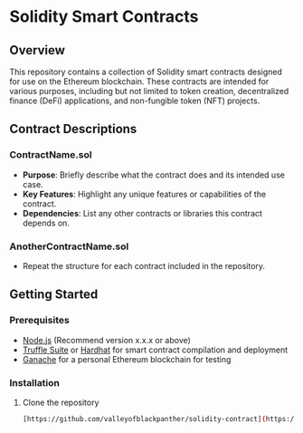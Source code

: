 # Solidity Smart Contracts

## Overview

This repository contains a collection of Solidity smart contracts designed for use on the Ethereum blockchain. These contracts are intended for various purposes, including but not limited to token creation, decentralized finance (DeFi) applications, and non-fungible token (NFT) projects.

## Contract Descriptions

### ContractName.sol

- **Purpose**: Briefly describe what the contract does and its intended use case.
- **Key Features**: Highlight any unique features or capabilities of the contract.
- **Dependencies**: List any other contracts or libraries this contract depends on.

### AnotherContractName.sol

- Repeat the structure for each contract included in the repository.

## Getting Started

### Prerequisites

- [Node.js](https://nodejs.org/en/) (Recommend version x.x.x or above)
- [Truffle Suite](https://www.trufflesuite.com/) or [Hardhat](https://hardhat.org/) for smart contract compilation and deployment
- [Ganache](https://www.trufflesuite.com/ganache) for a personal Ethereum blockchain for testing

### Installation

1. Clone the repository
   ```sh
   [https://github.com/valleyofblackpanther/solidity-contract](https://github.com/valleyofblackpanther/solidity-contract)
   ```
